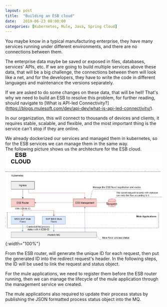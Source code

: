 ```yaml
---
layout: post
title:  "Building an ESB cloud"
date:   2019-06-23 08:00:00
categories: [Kubernetes, Mule, Java, Spring Cloud]
---
```


You maybe know in a typical manufacturing enterprise, they have many services running under different environments, and there are no connections between them.

The enterprise data maybe be saved or exposed in files, databases,  services' APIs, etc. If we are going to build multiple services above these data, that will be a big challenge, the connections between them will look like a net, and for the developers, they have to write the code in different languages and maintenance the versions separately.

If we are asked to do some changes on these data, that will be hell!
That's why we need to build an ESB to resolve this problem,  for further reading, should navigate to [What is API-led Connectivity?]
(https://blogs.mulesoft.com/dev/api-dev/what-is-api-led-connectivity/).

In our organization, this will connect to thousands of devices and clients, it requires stable, scalable, and flexible, and the most important thing is the service can't stop if they are online.

We already dockerized our services and managed them in kubernetes, so for the ESB services we can manage them in the same way.  
The following picture shows us the architecture for the ESB cloud.
![ESB Cloud Architecture](/assets/images/2019-06-23-building-an-esb-cloud/esbcloud.png){:width="100%"}


From the ESB router, will generate the unique ID for each request, then put the generated ID into the redirect request's header. In the following steps, the ID will be used to link the request and status object.

For the mule applications, we need to register them before the ESB router running, then we can manage the lifecycle of the mule application through the management service we created.

The mule applications also required to update their process status by publishing the JSON formatted process status object into the MQ.
